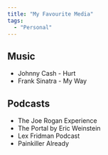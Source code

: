 ```yaml
---
title: "My Favourite Media"
tags:
  - "Personal"
---
```


## Music

- Johnny Cash - Hurt
- Frank Sinatra - My Way

## Podcasts

- The Joe Rogan Experience
- The Portal by Eric Weinstein
- Lex Fridman Podcast
- Painkiller Already
